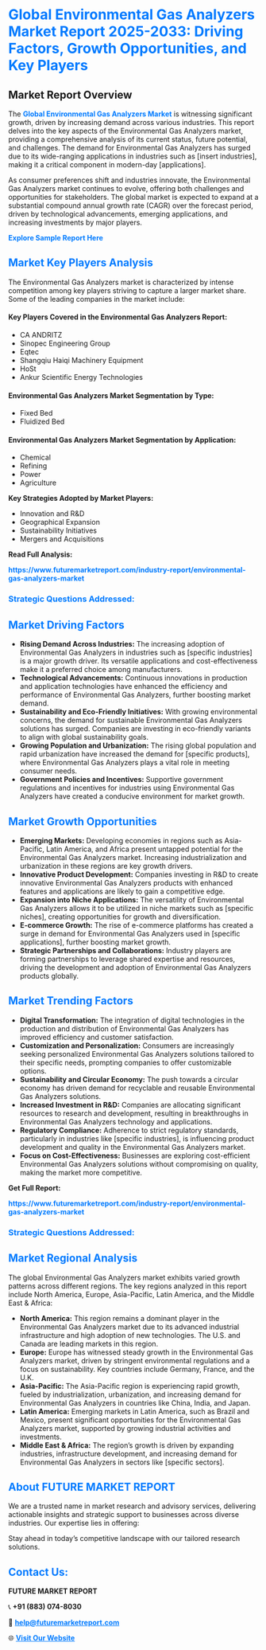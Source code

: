 <h1 style="color: #007BFF;">Global Environmental Gas Analyzers Market Report 2025-2033: Driving Factors, Growth Opportunities, and Key Players</h1>

<section id="overview">
<h2>Market Report Overview</h2>
<p>The <a href="https://www.futuremarketreport.com/industry-report/environmental-gas-analyzers-market" style="color: #007BFF; text-decoration: none;"><strong>Global Environmental Gas Analyzers Market</strong></a> is witnessing significant growth, driven by increasing demand across various industries. This report delves into the key aspects of the Environmental Gas Analyzers market, providing a comprehensive analysis of its current status, future potential, and challenges. The demand for Environmental Gas Analyzers has surged due to its wide-ranging applications in industries such as [insert industries], making it a critical component in modern-day [applications].</p>
<p>As consumer preferences shift and industries innovate, the Environmental Gas Analyzers market continues to evolve, offering both challenges and opportunities for stakeholders. The global market is expected to expand at a substantial compound annual growth rate (CAGR) over the forecast period, driven by technological advancements, emerging applications, and increasing investments by major players.</p>
</section>

<section id="overview">
<p><a href="https://www.futuremarketreport.com/request-sample/reportId=33502" style="color: #007BFF; text-decoration: none;"><strong>Explore Sample Report Here</strong></a></p>
</section>

<section id="key-players">
<h2 style="color: #007BFF;">Market Key Players Analysis</h2>
<p>The Environmental Gas Analyzers market is characterized by intense competition among key players striving to capture a larger market share. Some of the leading companies in the market include:</p>
<h4>Key Players Covered in the Environmental Gas Analyzers Report:</h4>
<ul><li>CA ANDRITZ</li><li>Sinopec Engineering Group</li><li>Eqtec</li><li>Shangqiu Haiqi Machinery Equipment</li><li>HoSt</li><li>Ankur Scientific Energy Technologies</li></ul>
<h4>Environmental Gas Analyzers Market Segmentation by Type:</h4>
<ul><li>Fixed Bed</li><li>Fluidized Bed</li></ul>

<h4>Environmental Gas Analyzers Market Segmentation by Application:</h4>
<ul><li>Chemical</li><li>Refining</li><li>Power</li><li>Agriculture</li></ul>
<p><strong>Key Strategies Adopted by Market Players:</strong></p>
<ul>
<li>Innovation and R&D</li>
<li>Geographical Expansion</li>
<li>Sustainability Initiatives</li>
<li>Mergers and Acquisitions</li>
</ul>
</section>

<section>
<p><strong>Read Full Analysis: </strong></p><a href="https://www.futuremarketreport.com/industry-report/environmental-gas-analyzers-market" style="color: #007BFF; text-decoration: none;"><strong>https://www.futuremarketreport.com/industry-report/environmental-gas-analyzers-market</strong></a>
<h3 style="color: #007BFF;">Strategic Questions Addressed:</h3>
</section>

<section id="driving-factors">
<h2 style="color: #007BFF;">Market Driving Factors</h2>
<ul>
<li><strong>Rising Demand Across Industries:</strong> The increasing adoption of Environmental Gas Analyzers in industries such as [specific industries] is a major growth driver. Its versatile applications and cost-effectiveness make it a preferred choice among manufacturers.</li>
<li><strong>Technological Advancements:</strong> Continuous innovations in production and application technologies have enhanced the efficiency and performance of Environmental Gas Analyzers, further boosting market demand.</li>
<li><strong>Sustainability and Eco-Friendly Initiatives:</strong> With growing environmental concerns, the demand for sustainable Environmental Gas Analyzers solutions has surged. Companies are investing in eco-friendly variants to align with global sustainability goals.</li>
<li><strong>Growing Population and Urbanization:</strong> The rising global population and rapid urbanization have increased the demand for [specific products], where Environmental Gas Analyzers plays a vital role in meeting consumer needs.</li>
<li><strong>Government Policies and Incentives:</strong> Supportive government regulations and incentives for industries using Environmental Gas Analyzers have created a conducive environment for market growth.</li>
</ul>
</section>

<section id="growth-opportunities">
<h2 style="color: #007BFF;">Market Growth Opportunities</h2>
<ul>
<li><strong>Emerging Markets:</strong> Developing economies in regions such as Asia-Pacific, Latin America, and Africa present untapped potential for the Environmental Gas Analyzers market. Increasing industrialization and urbanization in these regions are key growth drivers.</li>
<li><strong>Innovative Product Development:</strong> Companies investing in R&D to create innovative Environmental Gas Analyzers products with enhanced features and applications are likely to gain a competitive edge.</li>
<li><strong>Expansion into Niche Applications:</strong> The versatility of Environmental Gas Analyzers allows it to be utilized in niche markets such as [specific niches], creating opportunities for growth and diversification.</li>
<li><strong>E-commerce Growth:</strong> The rise of e-commerce platforms has created a surge in demand for Environmental Gas Analyzers used in [specific applications], further boosting market growth.</li>
<li><strong>Strategic Partnerships and Collaborations:</strong> Industry players are forming partnerships to leverage shared expertise and resources, driving the development and adoption of Environmental Gas Analyzers products globally.</li>
</ul>
</section>

<section id="trending-factors">
<h2 style="color: #007BFF;">Market Trending Factors</h2>
<ul>
<li><strong>Digital Transformation:</strong> The integration of digital technologies in the production and distribution of Environmental Gas Analyzers has improved efficiency and customer satisfaction.</li>
<li><strong>Customization and Personalization:</strong> Consumers are increasingly seeking personalized Environmental Gas Analyzers solutions tailored to their specific needs, prompting companies to offer customizable options.</li>
<li><strong>Sustainability and Circular Economy:</strong> The push towards a circular economy has driven demand for recyclable and reusable Environmental Gas Analyzers solutions.</li>
<li><strong>Increased Investment in R&D:</strong> Companies are allocating significant resources to research and development, resulting in breakthroughs in Environmental Gas Analyzers technology and applications.</li>
<li><strong>Regulatory Compliance:</strong> Adherence to strict regulatory standards, particularly in industries like [specific industries], is influencing product development and quality in the Environmental Gas Analyzers market.</li>
<li><strong>Focus on Cost-Effectiveness:</strong> Businesses are exploring cost-efficient Environmental Gas Analyzers solutions without compromising on quality, making the market more competitive.</li>
</ul>
</section>

<section>
<p><strong>Get Full Report: </strong></p><a href="https://www.futuremarketreport.com/industry-report/environmental-gas-analyzers-market" style="color: #007BFF; text-decoration: none;"><strong>https://www.futuremarketreport.com/industry-report/environmental-gas-analyzers-market</strong></a>
<h3 style="color: #007BFF;">Strategic Questions Addressed:</h3>
</section>


<section id="regional-analysis">
<h2 style="color: #007BFF;">Market Regional Analysis</h2>
<p>The global Environmental Gas Analyzers market exhibits varied growth patterns across different regions. The key regions analyzed in this report include North America, Europe, Asia-Pacific, Latin America, and the Middle East & Africa:</p>
<ul>
<li><strong>North America:</strong> This region remains a dominant player in the Environmental Gas Analyzers market due to its advanced industrial infrastructure and high adoption of new technologies. The U.S. and Canada are leading markets in this region.</li>
<li><strong>Europe:</strong> Europe has witnessed steady growth in the Environmental Gas Analyzers market, driven by stringent environmental regulations and a focus on sustainability. Key countries include Germany, France, and the U.K.</li>
<li><strong>Asia-Pacific:</strong> The Asia-Pacific region is experiencing rapid growth, fueled by industrialization, urbanization, and increasing demand for Environmental Gas Analyzers in countries like China, India, and Japan.</li>
<li><strong>Latin America:</strong> Emerging markets in Latin America, such as Brazil and Mexico, present significant opportunities for the Environmental Gas Analyzers market, supported by growing industrial activities and investments.</li>
<li><strong>Middle East & Africa:</strong> The region’s growth is driven by expanding industries, infrastructure development, and increasing demand for Environmental Gas Analyzers in sectors like [specific sectors].</li>
</ul>
</section>

<footer>
<h2 style="color: #007BFF;">About FUTURE MARKET REPORT</h2>
<p>We are a trusted name in market research and advisory services, delivering actionable insights and strategic support to businesses across diverse industries. Our expertise lies in offering:</p>

<p>Stay ahead in today’s competitive landscape with our tailored research solutions.</p>

<h2 style="color: #007BFF;">Contact Us:</h2>
<p><strong>FUTURE MARKET REPORT</strong></p>
<p>📞 <strong>+91 (883) 074-8030</strong></p>
<p>📧 <strong><a href="mailto:help@futuremarketreport.com" style="color: #007BFF;">help@futuremarketreport.com</a></strong></p>
<p>🌐 <strong><a href="https://www.futuremarketreport.com/" style="color: #007BFF;">Visit Our Website</a></strong></p>
</footer>